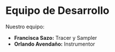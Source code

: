 # Equipo de Desarrollo

Nuestro equipo:

- **Francisca Sazo:** Tracer y Sampler
- **Orlando Avendaño:** Instrumentor

